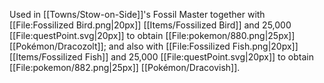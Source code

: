 Used in [[Towns/Stow-on-Side]]'s Fossil Master together with [[File:Fossilized Bird.png\|20px]] [[Items/Fossilized Bird]] and 25,000 [[File:questPoint.svg\|20px]] to obtain [[File:pokemon/880.png\|25px]] [[Pokémon/Dracozolt]]; and also with [[File:Fossilized Fish.png\|20px]] [[Items/Fossilized Fish]] and 25,000 [[File:questPoint.svg\|20px]] to obtain [[File:pokemon/882.png\|25px]] [[Pokémon/Dracovish]].